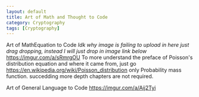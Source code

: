 ```yaml
---
layout: default
title: Art of Math and Thought to Code
category: Cryptography
tags: [Cryptography]
---
```

Art of MathEquation to Code
*Idk why image is failing to upload in here just drag dropping, instead I will just drop in image link below*
https://imgur.com/a/sRmrgOU
To more understand the preface of Poisson's distribution equation and where it came from, just go https://en.wikipedia.org/wiki/Poisson_distribution only Probability mass function. succedding more depth chapters are not required.


Art of General Language to Code
https://imgur.com/a/Aij2Tyi
